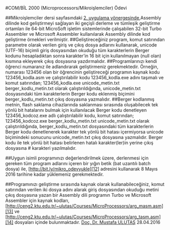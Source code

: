 
#COM/BİL 2000 (Microprocessors/Mikroişlemciler) Ödevi


##Mikroişlemciler dersi sayfasındaki [2. uygulama yönergesinde][11],Assembly dilinde kod geliştirmeyi sağlayan iki geçişli derleme ve tümleşik geliştirme ortamları ile 64-bit MicroSoft işletim sistemlerinde çalışabilen 32-bit Turbo Assembler ve Microsoft Assembler kullanılarak Assembly dilinde kod geliştirme örnekleri verilmiştir.
##Geliştireceğiniz program, komut satırından parametre olarak verilen giriş ve çıkış dosya adlarını kullanarak, unicode (UTF-16) biçimli giriş dosyasından okuduğu tüm karakterlerin Berger kodunu hesapladıktan sonra karakter’in 16 bit için kullanılmayan (null olan) kısmına ekleyerek çıkış dosyasına yazdırmalıdır.
##Programlarınızı kendi öğrenci numaranız ile adlandırarak geliştirmeniz gerekmektedir. Örneğin, numarası 123456 olan bir öğrencinin geliştireceği programın kaynak kodu 123456_kodla.asm ve çalıştırılabilir kodu 123456_kodla.exe adını taşımalı ve komut satırından; 123456_kodla.exe unicode_metin.txt berger_kodlu_metin.txt olarak çalıştırıldığında, unicode_metin.txt dosyasındaki tüm karakterlerin Berger kodu eklenmiş biçimini berger_kodlu_metin.txt çıkış dosyasına yazmalıdır.
##Berger kodlanmış metnin, flash saklama cihazlarında saklanması sırasında oluşabilecek tek yönlü bit hatalarını bulmak için kullanılacak Berger kodu denetleyen 123456_kodcoz.exe adlı çalıştırılabilir kodu, komut satırından; 123456_kodcoz.exe berger_kodlu_metin.txt unicode_metin.txt olarak çalıştırıldığında, berger_kodlu_metin.txt dosyasındaki tüm karakterlerin Berger kodu denetlenerek karakter tek yönlü bit hatası içermiyorsa unicode biçimindeki sonucunu unicode_metin.txt çıkış dosyasına yazmalıdır.  Berger kodu ile tek yönlü bit hatası belirlenen hatalı karakter(ler)in yerine çıkış dosyasına # karakteri yazılmalıdır.

##Uygun isimli programınızı değerlendirilmek üzere, derlenmesi için gereken tüm program adlarını içeren bir yığın betik (bat uzantılı batch dosya) ile, [http://bit.ly/mikro_odevyukle][12] adresini kullanarak 8 Mayıs 2016 tarihine kadar yüklemeniz gerekmektedir.

##Programınızı geliştirme sırasında kaynak olarak kullanabileceğiniz, komut satırından verilen iki dosya adını alarak giriş dosyasından okuduğu metini çıkış dosyasına  yazan bir Assembly dili programın Turbo ve Microsoft Assembler  için kaynak kodları, [http://ceng2.ktu.edu.tr/~ulutas/Courses/MicroProcessors/arg_masm.asm][13] ve [http://ceng2.ktu.edu.tr/~ulutas/Courses/MicroProcessors/arg_tasm.asm][14] dosyaları içinde bulunmaktadır.
      [Doç. Dr. Mustafa ULUTAŞ][15]
      28.04.2016


[11]:https://github.com/abdullahvelioglu/microprocessors/blob/master/instruction.md
[12]:http://bit.ly/mikro_odevyukle
[13]:http://ceng2.ktu.edu.tr/~ulutas/Courses/MicroProcessors/arg_masm.asm
[14]:http://ceng2.ktu.edu.tr/~ulutas/Courses/MicroProcessors/arg_tasm.asm
[15]:http://ceng2.ktu.edu.tr/~ulutas/Courses/MicroProcessors/

